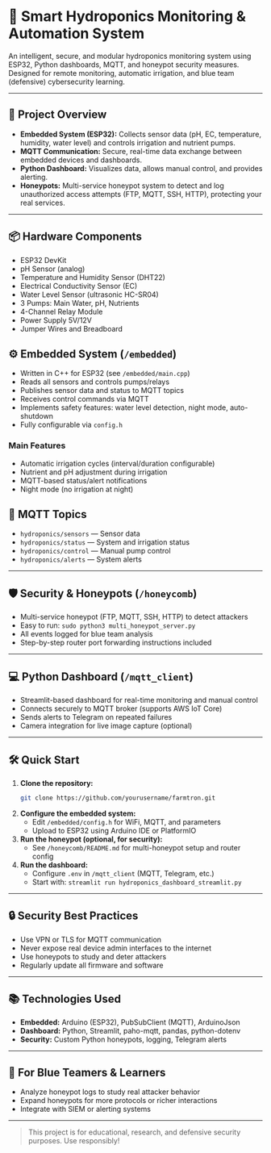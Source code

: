 # 🌱 Smart Hydroponics Monitoring & Automation System

An intelligent, secure, and modular hydroponics monitoring system using ESP32, Python dashboards, MQTT, and honeypot security measures. Designed for remote monitoring, automatic irrigation, and blue team (defensive) cybersecurity learning.

---

## 🚀 Project Overview

- **Embedded System (ESP32):** Collects sensor data (pH, EC, temperature, humidity, water level) and controls irrigation and nutrient pumps.
- **MQTT Communication:** Secure, real-time data exchange between embedded devices and dashboards.
- **Python Dashboard:** Visualizes data, allows manual control, and provides alerting.
- **Honeypots:** Multi-service honeypot system to detect and log unauthorized access attempts (FTP, MQTT, SSH, HTTP), protecting your real services.

---

## 📦 Hardware Components
- ESP32 DevKit
- pH Sensor (analog)
- Temperature and Humidity Sensor (DHT22)
- Electrical Conductivity Sensor (EC)
- Water Level Sensor (ultrasonic HC-SR04)
- 3 Pumps: Main Water, pH, Nutrients
- 4-Channel Relay Module
- Power Supply 5V/12V
- Jumper Wires and Breadboard

## ⚙️ Embedded System (`/embedded`)
- Written in C++ for ESP32 (see `/embedded/main.cpp`)
- Reads all sensors and controls pumps/relays
- Publishes sensor data and status to MQTT topics
- Receives control commands via MQTT
- Implements safety features: water level detection, night mode, auto-shutdown
- Fully configurable via `config.h`

### Main Features
- Automatic irrigation cycles (interval/duration configurable)
- Nutrient and pH adjustment during irrigation
- MQTT-based status/alert notifications
- Night mode (no irrigation at night)

## 📡 MQTT Topics
- `hydroponics/sensors` — Sensor data
- `hydroponics/status` — System and irrigation status
- `hydroponics/control` — Manual pump control
- `hydroponics/alerts` — System alerts

---

## 🛡️ Security & Honeypots (`/honeycomb`)
- Multi-service honeypot (FTP, MQTT, SSH, HTTP) to detect attackers
- Easy to run: `sudo python3 multi_honeypot_server.py`
- All events logged for blue team analysis
- Step-by-step router port forwarding instructions included

---

## 💻 Python Dashboard (`/mqtt_client`)
- Streamlit-based dashboard for real-time monitoring and manual control
- Connects securely to MQTT broker (supports AWS IoT Core)
- Sends alerts to Telegram on repeated failures
- Camera integration for live image capture (optional)

---

## 🛠️ Quick Start

1. **Clone the repository:**
   ```bash
   git clone https://github.com/yourusername/farmtron.git
   ```
2. **Configure the embedded system:**
   - Edit `/embedded/config.h` for WiFi, MQTT, and parameters
   - Upload to ESP32 using Arduino IDE or PlatformIO
3. **Run the honeypot (optional, for security):**
   - See `/honeycomb/README.md` for multi-honeypot setup and router config
4. **Run the dashboard:**
   - Configure `.env` in `/mqtt_client` (MQTT, Telegram, etc.)
   - Start with: `streamlit run hydroponics_dashboard_streamlit.py`

---

## 🔒 Security Best Practices
- Use VPN or TLS for MQTT communication
- Never expose real device admin interfaces to the internet
- Use honeypots to study and deter attackers
- Regularly update all firmware and software

---

## 📚 Technologies Used
- **Embedded:** Arduino (ESP32), PubSubClient (MQTT), ArduinoJson
- **Dashboard:** Python, Streamlit, paho-mqtt, pandas, python-dotenv
- **Security:** Custom Python honeypots, logging, Telegram alerts

---

## 🤖 For Blue Teamers & Learners
- Analyze honeypot logs to study real attacker behavior
- Expand honeypots for more protocols or richer interactions
- Integrate with SIEM or alerting systems

---

> This project is for educational, research, and defensive security purposes. Use responsibly!
